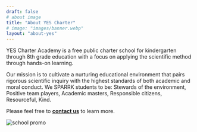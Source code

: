 ```yaml
---
draft: false
# about image
title: "About YES Charter"
# image: "images/banner.webp"
layout: "about-yes"
---
```


YES Charter Academy is a free public charter school for kindergarten through 8th grade education with a focus on applying the scientific method  through hands-on learning.

Our mission is to cultivate a nurturing educational environment that pairs rigorous scientific inquiry with the highest standards of both academic and moral conduct. We SPARRK students to be: Stewards of the environment, Positive team players, Academic masters, Responsible citizens, Resourceful, Kind.

Please feel free to **[contact us](/contact)** to learn more.


<img src="/images/about/YES-Outreach-Postcards-Back-112021-1-scaled.jpg" alt="school promo" class="img-fluid">

<script type="application/ld+json">
  {
    "@context": "https://schema.org",
    "@type": "EducationalOrganization",
    "url": "https://yescharteracademy.org",
    "sameAs": ["https://yescharteracademy.com", "https://www.yescharteracademy.org", "https://www.yescharteracademy.com"],
    "logo": "https://www.yescharteracademy.com/images/YESlogo500.webp",
    "name": "Yuba Environmental Science Charter Academy",
    "alternateName": "YES Charter Academy",
    "description": "YES Charter Academy is a free public charter school for kindergarten through 10th grade education with a focus on applying the scientific method  through hands-on learning.",
    "address": {
      "@type": "PostalAddress",
      "streetAddress": "9841 Texas Hill Road",
      "addressLocality": "Oregon House",
      "addressCountry": "US",
      "addressRegion": "California",
      "postalCode": "95962"
    },
    "contactPoint": {
      "@type": "ContactPoint",
      "email": "info@example.com",
      "telephone": "1-530-692-2210"
    }
  }
</script>
